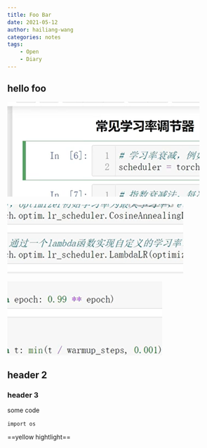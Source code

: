 ```yaml
---
title: Foo Bar
date: 2021-05-12
author: hailiang-wang
categories: notes
tags:
    - Open
    - Diary
---
```


## hello foo

![](../media/assets/screenshot_20250208121241.png)

![](../media/assets/screenshot_20250208125746.png)

![](../media/assets/screenshot_20250208140647.png)


## header 2

### header 3

some code

```
import os
```

==yellow hightlight==